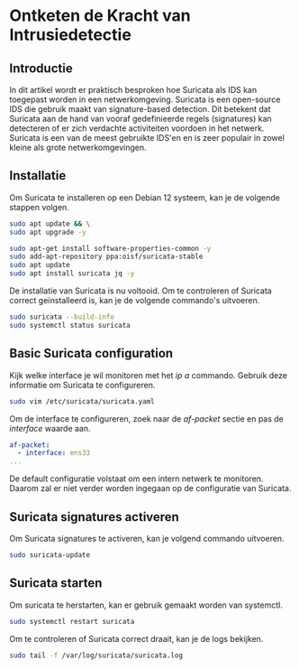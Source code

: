 # Ontketen de Kracht van Intrusiedetectie

## Introductie
In dit artikel wordt er praktisch besproken hoe Suricata als IDS kan toegepast worden in een netwerkomgeving. Suricata is een open-source IDS die gebruik maakt van signature-based detection. Dit betekent dat Suricata aan de hand van vooraf gedefinieerde regels (signatures) kan detecteren of er zich verdachte activiteiten voordoen in het netwerk. Suricata is een van de meest gebruikte IDS'en en is zeer populair in zowel kleine als grote netwerkomgevingen.

## Installatie
Om Suricata te installeren op een Debian 12 systeem, kan je de volgende stappen volgen.
    
```bash
sudo apt update && \
sudo apt upgrade -y

sudo apt-get install software-properties-common -y
sudo add-apt-repository ppa:oisf/suricata-stable
sudo apt update
sudo apt install suricata jq -y
```

De installatie van Suricata is nu voltooid. Om te controleren of Suricata correct geïnstalleerd is, kan je de volgende commando's uitvoeren.

```bash
sudo suricata --build-info
sudo systemctl status suricata
```

## Basic Suricata configuration

Kijk welke interface je wil monitoren met het *ip a* commando. Gebruik deze informatie om Suricata te configureren.

```bash
sudo vim /etc/suricata/suricata.yaml
```

Om de interface te configureren, zoek naar de *af-packet* sectie en pas de *interface* waarde aan.

```yaml
af-packet:
  - interface: ens33
... 
```

De default configuratie volstaat om een intern netwerk te monitoren. Daarom zal er niet verder worden ingegaan op de configuratie van Suricata.

## Suricata signatures activeren

Om Suricata signatures te activeren, kan je volgend commando uitvoeren.

```bash
sudo suricata-update
```

## Suricata starten

Om suricata te herstarten, kan er gebruik gemaakt worden van systemctl.

```bash
sudo systemctl restart suricata
```

Om te controleren of Suricata correct draait, kan je de logs bekijken.

```bash
sudo tail -f /var/log/suricata/suricata.log
```